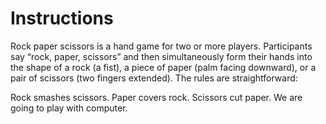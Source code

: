 # Instructions
 Rock paper scissors is a hand game for two or more players. Participants say “rock, paper, scissors” and then simultaneously form their hands into the shape of a rock (a fist), a  piece of paper (palm facing downward), or a pair of scissors (two fingers extended). The rules are straightforward:

 Rock smashes scissors. 
 Paper covers rock. 
 Scissors cut paper. 
 We are going to play with computer.
